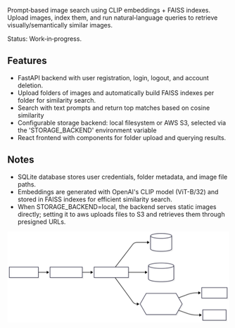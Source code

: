 Prompt‑based image search using CLIP embeddings + FAISS indexes. Upload images, index them, and run natural‑language queries to retrieve visually/semantically similar images.

Status: Work‑in‑progress.

## Features
- FastAPI backend with user registration, login, logout, and account deletion.
- Upload folders of images and automatically build FAISS indexes per folder for similarity search.
- Search with text prompts and return top matches based on cosine similarity
- Configurable storage backend: local filesystem or AWS S3, selected via the 'STORAGE_BACKEND' environment variable​ 
- React frontend with components for folder upload and querying results.

## Notes
- SQLite database stores user credentials, folder metadata, and image file paths.
- Embeddings are generated with OpenAI's CLIP model (ViT-B/32) and stored in FAISS indexes for efficient similarity search.
- When STORAGE_BACKEND=local, the backend serves static images directly; setting it to aws uploads files to S3 and retrieves them through presigned URLs.

![Project Diagram](./image-search-app.svg)